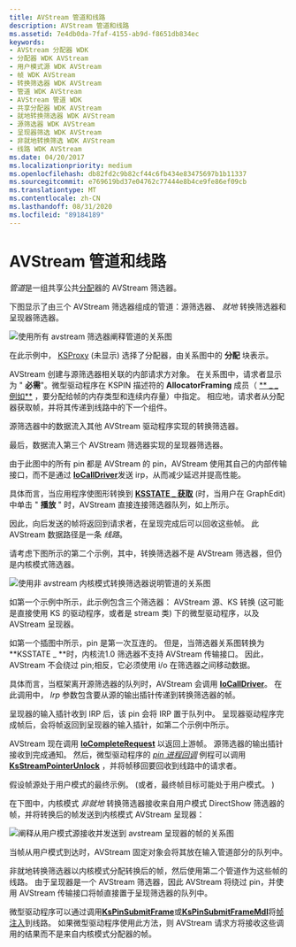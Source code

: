 ```yaml
---
title: AVStream 管道和线路
description: AVStream 管道和线路
ms.assetid: 7e4db0da-7faf-4155-ab9d-f8651db834ec
keywords:
- AVStream 分配器 WDK
- 分配器 WDK AVStream
- 用户模式源 WDK AVStream
- 帧 WDK AVStream
- 转换筛选器 WDK AVStream
- 管道 WDK AVStream
- AVStream 管道 WDK
- 共享分配器 WDK AVStream
- 就地转换筛选器 WDK AVStream
- 源筛选器 WDK AVStream
- 呈现器筛选 WDK AVStream
- 非就地转换筛选 WDK AVStream
- 线路 WDK AVStream
ms.date: 04/20/2017
ms.localizationpriority: medium
ms.openlocfilehash: db82fd2c9b82cf44c6fb434e83475697b1b11337
ms.sourcegitcommit: e769619bd37e04762c77444e8b4ce9fe86ef09cb
ms.translationtype: MT
ms.contentlocale: zh-CN
ms.lasthandoff: 08/31/2020
ms.locfileid: "89184189"
---
```

# <a name="avstream-pipes-and-circuits"></a>AVStream 管道和线路





*管道*是一组共享公共[分配](avstream-allocators.md)器的 AVStream 筛选器。

下图显示了由三个 AVStream 筛选器组成的管道：源筛选器、 *就地* 转换筛选器和呈现器筛选器。

![使用所有 avstream 筛选器阐释管道的关系图](images/pipe1.png)

在此示例中， [KSProxy](/windows-hardware/drivers/ddi/_stream/index) (未显示) 选择了分配器，由关系图中的 **分配** 块表示。

AVStream 创建与源筛选器相关联的内部请求方对象。 在关系图中，请求者显示为 " **必需**"。微型驱动程序在 KSPIN 描述符的 **AllocatorFraming** 成员（ [** \_ \_ 例如**](/windows-hardware/drivers/ddi/ks/ns-ks-_kspin_descriptor_ex) ，要分配给帧的内存类型和连续内存量）中指定。 相应地，请求者从分配器获取帧，并将其传递到线路中的下一个组件。

源筛选器中的数据流入其他 AVStream 驱动程序实现的转换筛选器。

最后，数据流入第三个 AVStream 筛选器实现的呈现器筛选器。

由于此图中的所有 pin 都是 AVStream 的 pin，AVStream 使用其自己的内部传输接口，而不是通过 [**IoCallDriver**](/windows-hardware/drivers/ddi/wdm/nf-wdm-iocalldriver)发送 irp，从而减少延迟并提高性能。

具体而言，当应用程序使图形转换到 [**KSSTATE \_ 获取**](/windows-hardware/drivers/ddi/ks/ne-ks-ksstate) (时，当用户在 GraphEdit) 中单击 " **播放** " 时，AVStream 直接连接筛选器队列，如上所示。

因此，向后发送的帧将返回到请求者，在呈现完成后可以回收这些帧。 此 AVStream 数据路径是一条 *线路*。

请考虑下图所示的第二个示例，其中，转换筛选器不是 AVStream 筛选器，但仍是内核模式筛选器。

![使用非 avstream 内核模式转换筛选器说明管道的关系图](images/pipe2.png)

如第一个示例中所示，此示例包含三个筛选器： AVStream 源、KS 转换 (这可能是直接使用 KS 的驱动程序，或者是 stream 类) 下的微型驱动程序，以及 AVStream 呈现器。

如第一个插图中所示，pin 是第一次互连的。 但是，当筛选器关系图转换为 **KSSTATE \_ **时，内核流1.0 筛选器不支持 AVStream 传输接口。 因此，AVStream 不会绕过 pin;相反，它必须使用 i/o 在筛选器之间移动数据。

具体而言，当框架离开源筛选器的队列时，AVStream 会调用 [**IoCallDriver**](/windows-hardware/drivers/ddi/wdm/nf-wdm-iocalldriver)。 在此调用中， *Irp* 参数包含要从源的输出插针传递到转换筛选器的帧。

呈现器的输入插针收到 IRP 后，该 pin 会将 IRP 置于队列中。 呈现器驱动程序完成帧后，会将帧返回到呈现器的输入插针，如第二个示例中所示。

AVStream 现在调用 [**IoCompleteRequest**](/windows-hardware/drivers/ddi/wdm/nf-wdm-iocompleterequest) 以返回上游帧。 源筛选器的输出插针接收到完成通知。 然后，微型驱动程序的 [*pin 进程回调*](/windows-hardware/drivers/ddi/ks/nc-ks-pfnkspin) 例程可以调用 [**KsStreamPointerUnlock**](/windows-hardware/drivers/ddi/ks/nf-ks-ksstreampointerunlock) ，并将帧移回要回收到线路中的请求者。

假设帧源处于用户模式的最终示例。  (或者，最终帧目标可能处于用户模式。 ) 

在下图中，内核模式 *非就地* 转换筛选器接收来自用户模式 DirectShow 筛选器的帧，并将转换后的帧发送到内核模式 AVStream 呈现器：

![阐释从用户模式源接收并发送到 avstream 呈现器的帧的关系图](images/pipe3.png)

当帧从用户模式到达时，AVStream 固定对象会将其放在输入管道部分的队列中。

非就地转换筛选器以内核模式分配转换后的帧，然后使用第二个管道作为这些帧的线路。 由于呈现器是一个 AVStream 筛选器，因此 AVStream 将绕过 pin，并使用 AVStream 传输接口将帧直接置于呈现筛选器的队列中。

微型驱动程序可以通过调用[**KsPinSubmitFrame**](/windows-hardware/drivers/ddi/ks/nf-ks-kspinsubmitframe)或[**KsPinSubmitFrameMdl**](/windows-hardware/drivers/ddi/ks/nf-ks-kspinsubmitframemdl)将[帧注入](frame-injection.md)到线路。 如果微型驱动程序使用此方法，则 AVStream 请求方将接收这些调用的结果而不是来自内核模式分配器的帧。

 

